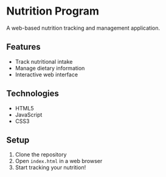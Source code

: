 # Nutrition Program

A web-based nutrition tracking and management application.

## Features
- Track nutritional intake
- Manage dietary information
- Interactive web interface

## Technologies
- HTML5
- JavaScript
- CSS3

## Setup
1. Clone the repository
2. Open `index.html` in a web browser
3. Start tracking your nutrition!
